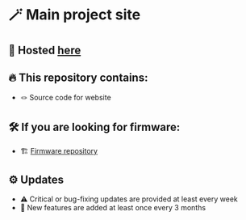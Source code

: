 # 🪄 Main project site

## 🚀 Hosted [here](https://modular-lamps.github.io/)

## 🔥 This repository contains:
- 🪢 Source code for website

## 🛠️ If you are looking for firmware:
- 🏗️ [Firmware repository](https://github.com/Modular-Lamps/firmware/)

## ⚙️ Updates
- ⚠️ Critical or bug-fixing updates are provided at least every week
- 🌋 New features are added at least once every 3 months